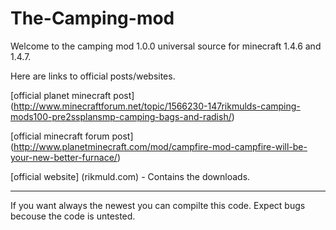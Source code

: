 The-Camping-mod 
=============== 
 
Welcome to the camping mod 1.0.0 universal source for minecraft 1.4.6 and 1.4.7. 

Here are links to official posts/websites.
 
[official planet minecraft post] (http://www.minecraftforum.net/topic/1566230-147rikmulds-camping-mods100-pre2ssplansmp-camping-bags-and-radish/) 
 
[official minecraft forum post] (http://www.planetminecraft.com/mod/campfire-mod-campfire-will-be-your-new-better-furnace/) 
 
[official website] (rikmuld.com)  - Contains the downloads. 
 
--------------------------------------------------------------------------------------- 
 
If you want always the newest you can compilte this code. Expect bugs becouse the code is untested.
